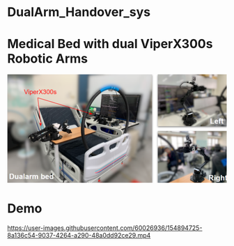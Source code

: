 # DualArm_Handover_sys

# Medical Bed with dual ViperX300s Robotic Arms
![Teaser](material/system.png)

# Demo
https://user-images.githubusercontent.com/60026936/154894725-8a136c54-9037-4264-a290-48a0dd92ce29.mp4


